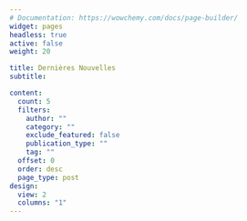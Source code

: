 ```yaml
---
# Documentation: https://wowchemy.com/docs/page-builder/
widget: pages
headless: true
active: false
weight: 20

title: Dernières Nouvelles
subtitle:

content:
  count: 5
  filters:
    author: ""
    category: ""
    exclude_featured: false
    publication_type: ""
    tag: ""
  offset: 0
  order: desc
  page_type: post
design:
  view: 2
  columns: "1"
---
```

